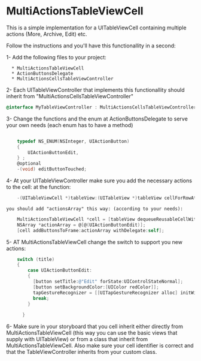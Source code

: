MultiActionsTableViewCell
=========================

This is a simple implementation for a UITableViewCell containing multiple actions (More, Archive, Edit) etc. 

Follow the instructions and you'll have this functionallity in a second:

1- Add the following files to your project: 
    
      * MultiActionsTableViewCell
      * ActionButtonsDelegate
      * MultiActionsCellsTableViewController
      
2- Each UITableViewController that implements this functionallity should inherit from "MultiActionsCellsTableViewController"
    
```objective-c
@interface MyTableViewController : MultiActionsCellsTableViewController
```
3- Change the functions and the enum at ActionButtonsDelegate to serve your own needs (each enum has to have a method)
```objective-c

    typedef NS_ENUM(NSInteger, UIActionButton)
    {
        UIActionButtonEdit,
    } ;
    @optional
    -(void) editButtonTouched;
```

4- At your UITableViewController make sure you add the necessary actions to the cell:
 at the function:
```objective-c
    -(UITableViewCell *)tableView:(UITableView *)tableView cellForRowAtIndexPath:(NSIndexPath *)indexPath;
```

    you should add "actionsArray" this way: (according to your needs):
    
```objective-c
    MultiActionsTableViewCell *cell = [tableView dequeueReusableCellWithIdentifier:@"cellIdentifier" forIndexPath:indexPath];
    NSArray *actionArray = @[@(UIActionButtonEdit)];
    [cell addButtonsToFrame:actionArray withDelegate:self];
```

5- AT MultiActionsTableViewCell change the switch to support you new actions:
```objective-c
    switch (title)
    {
        case UIActionButtonEdit:
        {
          [button setTitle:@"Edit" forState:UIControlStateNormal];
          [button setBackgroundColor:[UIColor redColor]];
          tapGestureRecognizer = [[UITapGestureRecognizer alloc] initWithTarget:actionButtonsDelegate action:@selector(editButtonTouched)];
          break;
        }
                
      }

```
6- Make sure in your storyboard that you cell inherit either directly from MultiActionsTableViewCell (this way you can use the      basic views that supply with UITableView) or from a class that inherit from MultiActionsTableViewCell. 
  Also make sure your cell identifier is correct and that the TableViewController inherits from your custom class.



